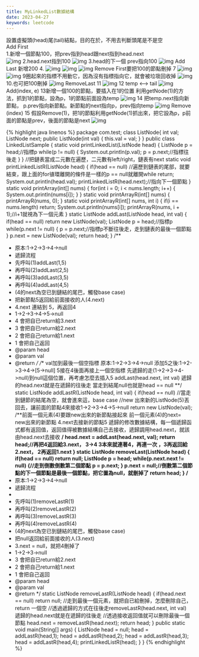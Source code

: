 ```yaml
---
title: MyLinkedList數據結構
date: 2023-04-27
keywords: leetcode
---
```

設置虛擬頭(head)尾(tail)結點，目的在於，不用去判斷頭尾是不是空  
Add First  
1.新增一個節點100，把prev指到head跟next指到head.next  
![img]({{site.imgurl}}/leetcode/linklist1.png)
2.head.next指到100
![img]({{site.imgurl}}/leetcode/linklist2.png)
3.head的下一個 prev指向100
![img]({{site.imgurl}}/leetcode/linklist3.png)
Add Last
新增200
4.
![img]({{site.imgurl}}/leetcode/linklist4.png)
![img]({{site.imgurl}}/leetcode/linklist5.png)
![img]({{site.imgurl}}/leetcode/linklist6.png)
Remove First要把100的節點刪掉
7
![img]({{site.imgurl}}/leetcode/linklist7.png)
![img]({{site.imgurl}}/leetcode/linklist8.png)
9圈起來的指標不用動它，因為沒有指標指向它，就會被垃圾回收掉
![img]({{site.imgurl}}/leetcode/linklist9.png)
10.也可把100刪掉
![img]({{site.imgurl}}/leetcode/linklist10.png)
RemoveLast
11
![img]({{site.imgurl}}/leetcode/linklist11.png)
12
temp <--> tail
![img]({{site.imgurl}}/leetcode/linklist12.png)
Add(index, e)
13新增一個100的節點，要插入在1的位置
利用getNode(1)的方法，抓到1的節點，設為p，1的節點前面設為temp
![img]({{site.imgurl}}/leetcode/linklist13.png)
14 把temp.next指向新節點， p.prev指向新節點。新節點的next指向p，prev指向temp
![img]({{site.imgurl}}/leetcode/linklist14.png)
Remove (index)
15
假設Remove(1)，把1的節點利用getNode(1)抓出來，把它設為p，p前面的節點是prev，後面的節點是next
![img]({{site.imgurl}}/leetcode/linklist15.png)

{% highlight java linenos %}
package com.test;
class ListNode{
  int val;
  ListNode next;
  public ListNode(int val) {
    this.val = val;
  }
}
public class LinkedListSample {
  static void printLinkedList(ListNode head) {
    ListNode p = head;//指標p
    while(p != null) {
      System.out.println(p.val);
      p = p.next;//指標往後走
    }
  }
  //把鏈表當成二元數在遍歷，二元數有left/right，鏈表有next
  static void printLinkedListR(ListNode head) {
    if(head == null) //遍歷到鏈表的尾部，就要結束，跟上面的for徝環離開的條件是一樣的p == null就離開while
      return;
    System.out.println(head.val);
    printLinkedListR(head.next);//指向下一個節點
  }
  static void printArray(int[] nums) {
    for(int i = 0; i < nums.length; i++) {
      System.out.println(nums[i]);
    }
  }
  static void printArrayR(int[] nums) {
    printArrayR(nums, 0);
  }
  static void printArrayR(int[] nums, int i) {
    if(i == nums.length) return;
    System.out.println(nums[i]);
    printArrayR(nums, i + 1);//i+1就視為下一個元素
  }
  static ListNode addLast(ListNode head, int val) {
    if(head == null) return new ListNode(val);
    ListNode p = head;//指標p
    while(p.next != null) {
      p = p.next;//指標p不斷往後走，走到鏈表的最後一個節點
    }
    p.next = new ListNode(val);
    return head;
  }
  /**
   * 原本:1->2->3->4->null
   * 遞歸流程
   * 先呼叫(1)addLast(1,5)
   * 再呼叫(2)addLast(2,5)
   * 再呼叫(3)addLast(3,5)
   * 再呼叫(4)addLast(4,5)
   * (4的next為空已到鏈結的尾巴，觸發base case)
   * 把新節點5返回給前面接收的人(4.next)
   * 4.next 連結到 5，再返回4
   * 1->2->3->4->5->null
   * 4 會把自已return給3.next
   * 3 會把自已return給2.next
   * 2 會把自己return給1.next
   * 1 會把自己返回
   * @param head
   * @param val
   * @return
   */
  /**
  val加到最後一個空指標
  原本:1->2->3->4->null
  添加5之後:1->2->3->4->[5->null] 5接在4後面再接上一個空指標
  先遞歸的走(1->2->3->4->null)到null這個位置，再考慮怎麼去插入5
  addLast(head.next, int val) 遞歸的head.next就是在遞歸的往後走
  當走到結尾null也就是head == null
  **/
  static ListNode addLastR(ListNode head, int val) {
    if(head == null) //當走到鏈節的結尾為空，就會進來這，base case
      //new 出來新的ListNode(5)丟回去，讓前面的節點4來接收1->2->3->4->5->null
      return new ListNode(val);
    /**前面一個元素(4)要跟new出來的新節點接起來
    前一個元素(4)的next= new出來的新節點
    4.next去接新的節點5
    遞歸的修改數據結構，每一個遞歸函式都有返回值，返回值得被數據結構自己去接收，遞歸調用head.next，就該由head.next去接收
    **/
    head.next = addLast(head.next, val);
    return head;//再把4返回給3.next， 3->4 3本來就連著4，再連一次 ，3再返回給2.next， 2再返回1.next
  }
  static ListNode removeLast(ListNode head) {
    if(head == null) return null;
    ListNode p = head;
    while(p.next.next != null) {//走到倒數倒數第二個節點
      p = p.next;
    }
    p.next = null;//倒數第二個節點的下一個節點是最後一個節點，把它置為null，就刪掉了
    return head;
  }
  /**
   * 原本:1->2->3->4->null
   * 遞歸流程
   * 
   * 先呼叫(1)removeLastR(1)
   * 再呼叫(2)removeLastR(2)
   * 再呼叫(3)removeLastR(3)
   * 再呼叫(4)removeLastR(4)
   * (4的next為空已到鏈結的尾巴，觸發base case)
   * 把null返回給前面接收的人(3.next)
   * 3.next = null，就把4刪掉了
   * 1->2->3->null
   * 3 會把自已return給2.next
   * 2 會把自己return給1.next
   * 1 會把自己返回
   * @param head
   * @param val
   * @return
   */
  static ListNode removeLastR(ListNode head) {
    if(head.next == null) return null; //走到最後一個元素，就把自已給刪掉，怎麼刪除自己，return 一個空
    //透過遞歸的方式在往後走removeLastR(head.next, int val) 遞歸的head.next就是在遞歸的往後走
    //透過接收返回值就可以刪除最後一個節點
    head.next = removeLastR(head.next);
    return head;
  }
  public static void main(String[] args) {
    ListNode head = null;
    head = addLastR(head,1);
    head = addLastR(head,2);
    head = addLastR(head,3);
    head = addLastR(head,4);
    printLinkedListR(head);
  }
}
{% endhighlight %}